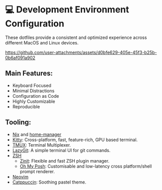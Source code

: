 # 💻 Development Environment Configuration

These dotfiles provide a consistent and optimized experience across different MacOS and Linux devices.

https://github.com/user-attachments/assets/d0bfe629-405e-45f3-b25b-0b6af091a902




## Main Features:

- Keyboard Focused
- Minimal Distractions
- Configuration as Code
- Highly Customizable
- Reproducible

## Tooling:
- [Nix](https://nixos.org/) and [home-manager](https://github.com/nix-community/home-manager)
- [Kitty](https://sw.kovidgoyal.net/kitty/): Cross-platform, fast, feature-rich, GPU based terminal.
- [TMUX](https://github.com/tmux/tmux): Terminal Multiplexer.
- [LazyGit](https://github.com/jesseduffield/lazygit): A simple terminal UI for git commands.
- [ZSH](https://zsh.sourceforge.io/)
  - [Zinit](https://github.com/zdharma-continuum/zinit): Flexible and fast ZSH plugin manager.
  - [Oh My Posh](https://ohmyposh.dev/): Customisable and low-latency cross platform/shell prompt renderer.
- [Neovim](https://neovim.io/)
- [Catppuccin](https://catppuccin.com/): Soothing pastel theme.


